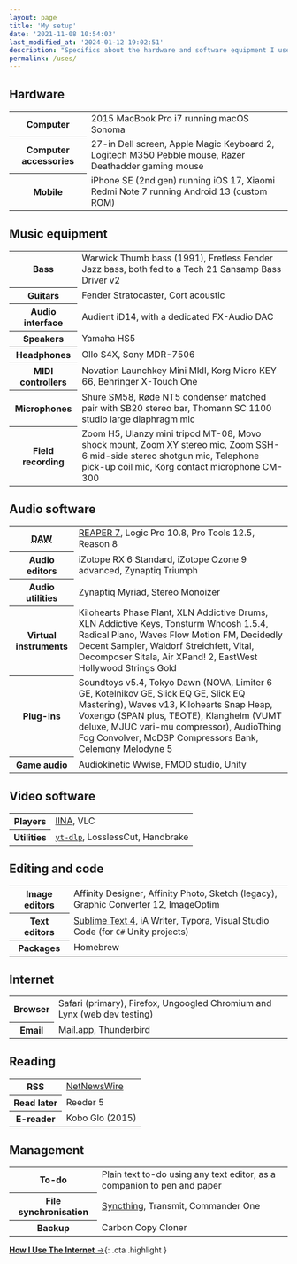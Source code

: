 ```yaml
---
layout: page
title: 'My setup'
date: '2021-11-08 10:54:03'
last_modified_at: '2024-01-12 19:02:51'
description: "Specifics about the hardware and software equipment I use. The page is part of the <a href='https://uses.tech'>uses.tech</a> project."
permalink: /uses/
---
```

## Hardware

<table>
	<tr>
		<th>Computer</th>
		<td>2015 MacBook Pro i7 running macOS Sonoma</td>
	</tr>
	<tr>
		<th>Computer accessories</th>
		<td>27-in Dell screen, Apple Magic Keyboard 2, Logitech M350 Pebble mouse, Razer Deathadder gaming mouse</td>
	</tr>
	<tr>
		<th>Mobile</th>
		<td>iPhone SE (2nd gen) running iOS 17, Xiaomi Redmi Note 7 running Android 13 (custom ROM)</td>
	</tr>
</table>

## Music equipment

<table>
	<tr>
		<th>Bass</th>
		<td>Warwick Thumb bass (1991), Fretless Fender Jazz bass, both fed to a Tech 21 Sansamp Bass Driver v2</td>
	</tr>
	<tr>
		<th>Guitars</th>
		<td>Fender Stratocaster, Cort acoustic</td>
	</tr>
	<tr>
		<th>Audio interface</th>
		<td>Audient iD14, with a dedicated FX-Audio DAC</td>
	</tr>
	<tr>
		<th>Speakers</th>
		<td>Yamaha HS5</td>
	</tr>
	<tr>
		<th>Headphones</th>
		<td>Ollo S4X, Sony MDR-7506</td>
	</tr>
	<tr>
		<th>MIDI controllers</th>
		<td>Novation Launchkey Mini MkII, Korg Micro KEY 66, Behringer X-Touch One</td>
	</tr>
	<tr>
		<th>Microphones</th>
		<td>Shure SM58, Røde NT5 condenser matched pair with SB20 stereo bar, Thomann SC 1100 studio large diaphragm mic</td>
	</tr>
	<tr>
		<th>Field recording</th>
		<td>Zoom H5, Ulanzy mini tripod MT-08, Movo shock mount, Zoom XY stereo mic, Zoom SSH-6 mid-side stereo shotgun mic, Telephone pick-up coil mic, Korg contact microphone CM-300</td>
	</tr>
</table>

## Audio software

<table>
	<tr>
		<th><abbr title="Digital Audio Workstation">DAW</abbr></th>
		<td><a href="{{ site.url }}/blog/tag/reaper/">REAPER 7</a>, Logic Pro 10.8, Pro Tools 12.5, Reason 8</td>
	</tr>
	<tr>
		<th>Audio editors</th>
		<td>iZotope RX 6 Standard, iZotope Ozone 9 advanced, Zynaptiq Triumph</td>
	</tr>
	<tr>
		<th>Audio utilities</th>
		<td>Zynaptiq Myriad, Stereo Monoizer</td>
	</tr>
	<tr>
		<th>Virtual instruments</th>
		<td>Kilohearts Phase Plant, XLN Addictive Drums, XLN Addictive Keys, Tonsturm Whoosh 1.5.4, Radical Piano, Waves Flow Motion FM, Decidedly Decent Sampler, Waldorf Streichfett, Vital, Decomposer Sitala, Air XPand! 2, EastWest Hollywood Strings Gold</td>
	</tr>
	<tr>
		<th>Plug-ins</th>
		<td>Soundtoys v5.4, Tokyo Dawn (NOVA, Limiter 6 GE, Kotelnikov GE, Slick EQ GE, Slick EQ Mastering), Waves v13, Kilohearts Snap Heap, Voxengo (SPAN plus, TEOTE), Klanghelm (VUMT deluxe, MJUC vari-mu compressor), AudioThing Fog Convolver, McDSP Compressors Bank, Celemony Melodyne 5</td>
	</tr>
	<tr>
		<th>Game audio</th>
		<td>Audiokinetic Wwise, FMOD studio, Unity</td>
	</tr>
</table>

## Video software

<table>
	<tr>
		<th>Players</th>
		<td><a href="https://iina.io/">IINA</a>, VLC</td>
	</tr>
	<tr>
		<th>Utilities</th>
		<td><a href="https://github.com/yt-dlp/yt-dlp"><code>yt-dlp</code></a>, LosslessCut, Handbrake</td>
	</tr>
</table>

## Editing and code

<table>
	<tr>
		<th>Image editors</th>
		<td>Affinity Designer, Affinity Photo, Sketch (legacy), Graphic Converter 12, ImageOptim</td>
	</tr>
	<tr>
		<th>Text editors</th>
		<td><a href="https://tonsky.me/blog/sublime/">Sublime Text 4</a>, iA Writer, Typora, Visual Studio Code (for <code>C#</code> Unity projects)</td>
	</tr>
	<tr>
		<th>Packages</th>
		<td>Homebrew</td>
	</tr>
</table>

## Internet

<table>
	<tr>
		<th>Browser</th>
		<td>Safari (primary), Firefox, Ungoogled Chromium and Lynx (web dev testing)</td>
	</tr>
	<tr>
		<th>Email</th>
		<td>Mail.app, Thunderbird</td>
	</tr>
</table>

## Reading

<table>
	<tr>
		<th>RSS</th>
		<td><a href="https://inessential.com/2023/02/20/on_not_taking_money_for_netnewswire">NetNewsWire</a></td>
	</tr>
	<tr>
		<th>Read later</th>
		<td>Reeder 5</td>
	</tr>
	<tr>
		<th>E-reader</th>
		<td>Kobo Glo (2015)</td>
	</tr>
</table>

## Management

<table>
	<tr>
		<th>To-do</th>
		<td>Plain text to-do using any text editor, as a companion to pen and paper</td>
	</tr>
	<tr>
		<th>File synchronisation</th>
		<td><a href="https://syncthing.net/">Syncthing</a>, Transmit, Commander One</td>
	</tr>
	<tr>
		<th>Backup</th>
		<td>Carbon Copy Cloner</td>
	</tr>
</table>

[**How I Use The Internet**&nbsp;→](/blog/how-i-use-internet/){: .cta .highlight }